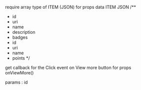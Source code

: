 require array type of ITEM (JSON) for props data
ITEM JSON
/**
 * id
 * uri
 * name
 * description
 * badges
 *  id
 *  uri
 *  name  
 * points
 */


get callback for the Click event on View more button for props onViewMore()

params : id

